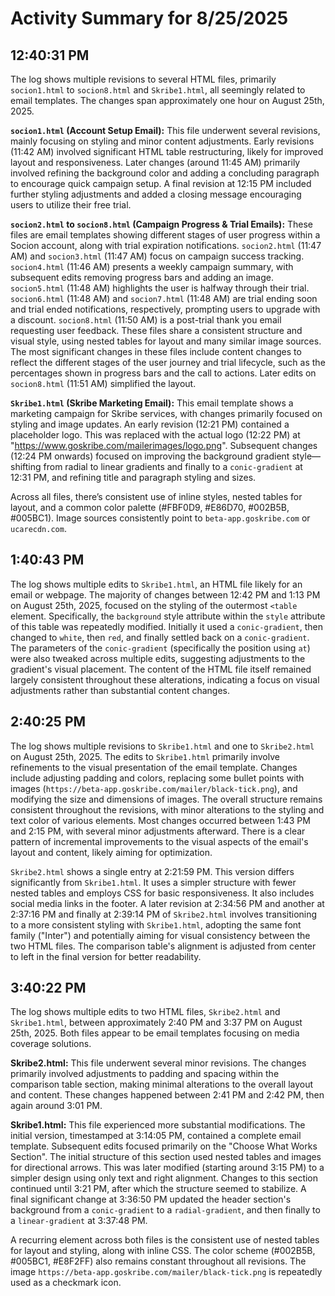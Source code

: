 # Activity Summary for 8/25/2025

## 12:40:31 PM
The log shows multiple revisions to several HTML files, primarily `socion1.html` to `socion8.html` and `Skribe1.html`, all seemingly related to email templates.  The changes span approximately one hour on August 25th, 2025.

**`socion1.html` (Account Setup Email):** This file underwent several revisions, mainly focusing on styling and minor content adjustments.  Early revisions (11:42 AM) involved significant HTML table restructuring, likely for improved layout and responsiveness.  Later changes (around 11:45 AM) primarily involved refining the background color and  adding a concluding paragraph to encourage quick campaign setup. A final revision at 12:15 PM included further styling adjustments and added a closing message encouraging users to utilize their free trial.

**`socion2.html` to `socion8.html` (Campaign Progress & Trial Emails):** These files are email templates showing different stages of user progress within a Socion account, along with trial expiration notifications.  `socion2.html` (11:47 AM) and `socion3.html` (11:47 AM) focus on campaign success tracking. `socion4.html` (11:46 AM) presents a weekly campaign summary, with subsequent edits removing progress bars and adding an image. `socion5.html` (11:48 AM) highlights the user is halfway through their trial. `socion6.html` (11:48 AM) and `socion7.html` (11:48 AM) are trial ending soon and trial ended notifications, respectively, prompting users to upgrade with a discount.  `socion8.html` (11:50 AM) is a post-trial thank you email requesting user feedback.  These files share a consistent structure and visual style, using nested tables for layout and many similar image sources. The most significant changes in these files include content changes to reflect the different stages of the user journey and trial lifecycle, such as the percentages shown in progress bars and the call to actions.  Later edits on `socion8.html` (11:51 AM) simplified the layout.

**`Skribe1.html` (Skribe Marketing Email):** This email template shows a marketing campaign for Skribe services, with changes primarily focused on styling and image updates. An early revision (12:21 PM) contained a placeholder logo. This was replaced with the actual logo (12:22 PM) at "https://www.goskribe.com/mailerimages/logo.png".  Subsequent changes (12:24 PM onwards) focused on improving the background gradient style—shifting from radial to linear gradients and finally to a `conic-gradient` at 12:31 PM, and refining title and paragraph styling and sizes.


Across all files, there’s consistent use of inline styles, nested tables for layout, and a common color palette (#FBF0D9, #E86D70, #002B5B, #005BC1).  Image sources consistently point to `beta-app.goskribe.com` or `ucarecdn.com`.


## 1:40:43 PM
The log shows multiple edits to `Skribe1.html`, an HTML file likely for an email or webpage.  The majority of changes between 12:42 PM and 1:13 PM on August 25th, 2025,  focused on the styling of the outermost `<table` element.  Specifically, the `background` style attribute within the `style` attribute of this table was repeatedly modified.  Initially it used a `conic-gradient`, then changed to `white`, then `red`, and finally settled back on a `conic-gradient`.  The parameters of the `conic-gradient` (specifically the position using `at`) were also tweaked across multiple edits, suggesting adjustments to the gradient's visual placement.  The content of the HTML file itself remained largely consistent throughout these alterations, indicating a focus on visual adjustments rather than substantial content changes.


## 2:40:25 PM
The log shows multiple revisions to `Skribe1.html` and one to `Skribe2.html` on August 25th, 2025.  The edits to `Skribe1.html` primarily involve refinements to the visual presentation of the email template.  Changes include adjusting padding and colors, replacing some bullet points with images (`https://beta-app.goskribe.com/mailer/black-tick.png`), and modifying the size and dimensions of images.  The overall structure remains consistent throughout the revisions, with minor alterations to the styling and text color of various elements.  Most changes occurred between 1:43 PM and 2:15 PM, with several minor adjustments afterward.  There is a clear pattern of incremental improvements to the visual aspects of the email's layout and content, likely aiming for optimization.


`Skribe2.html` shows a single entry at 2:21:59 PM. This version differs significantly from `Skribe1.html`. It uses a simpler structure with fewer nested tables and employs CSS for basic responsiveness. It also includes social media links in the footer.  A later revision at 2:34:56 PM and another at 2:37:16 PM and finally at 2:39:14 PM of `Skribe2.html`  involves transitioning to a more consistent styling with `Skribe1.html`, adopting the same font family ("Inter") and potentially aiming for visual consistency between the two HTML files.  The comparison table's alignment is adjusted from center to left in the final version for better readability.


## 3:40:22 PM
The log shows multiple edits to two HTML files, `Skribe2.html` and `Skribe1.html`, between approximately 2:40 PM and 3:37 PM on August 25th, 2025.  Both files appear to be email templates focusing on media coverage solutions.

**Skribe2.html:** This file underwent several minor revisions.  The changes primarily involved adjustments to padding and spacing within the comparison table section, making minimal alterations to the overall layout and content. These changes happened between 2:41 PM and 2:42 PM, then again around 3:01 PM.

**Skribe1.html:** This file experienced more substantial modifications. The initial version, timestamped at 3:14:05 PM, contained a complete email template. Subsequent edits focused primarily on the "Choose What Works Section".  The initial structure of this section used nested tables and images for directional arrows. This was later modified (starting around 3:15 PM) to a simpler design using only text and right alignment. Changes to this section continued until 3:21 PM, after which the structure seemed to stabilize.  A final significant change at 3:36:50 PM updated the header section's background from a `conic-gradient` to a `radial-gradient`, and then finally to a `linear-gradient` at 3:37:48 PM.


A recurring element across both files is the consistent use of nested tables for layout and styling, along with inline CSS.  The color scheme (#002B5B, #005BC1, #E8F2FF) also remains constant throughout all revisions.  The image `https://beta-app.goskribe.com/mailer/black-tick.png` is repeatedly used as a checkmark icon.

